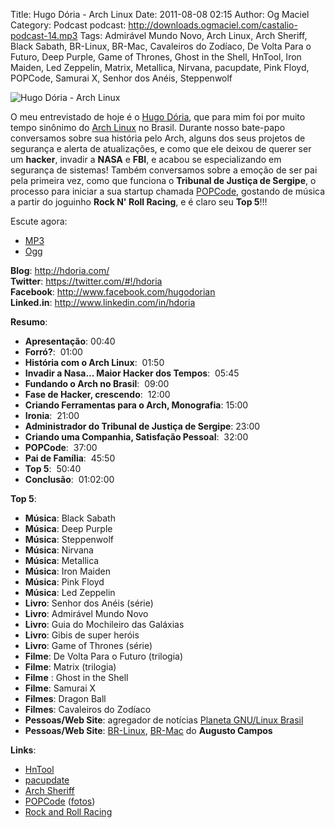Title: Hugo Dória - Arch Linux
Date: 2011-08-08 02:15
Author: Og Maciel
Category: Podcast
podcast: http://downloads.ogmaciel.com/castalio-podcast-14.mp3
Tags: Admirável Mundo Novo, Arch Linux, Arch Sheriff, Black Sabath, BR-Linux, BR-Mac, Cavaleiros do Zodíaco, De Volta Para o Futuro, Deep Purple, Game of Thrones, Ghost in the Shell, HnTool, Iron Maiden, Led Zeppelin, Matrix, Metallica, Nirvana, pacupdate, Pink Floyd, POPCode, Samurai X, Senhor dos Anéis, Steppenwolf

![Hugo Dória - Arch Linux]({filename}/images/hugodoria.png)

O meu entrevistado de hoje é o [Hugo
Dória](http://hdoria.com/ "http://hdoria.com/"), que para mim foi por
muito tempo sinônimo do [Arch
Linux](http://www.archlinux.org/ "http://www.archlinux.org/") no Brasil.
Durante nosso bate-papo conversamos sobre sua história pelo Arch, alguns
dos seus projetos de segurança e alerta de atualizações, e como que ele
deixou de querer ser um **hacker**, invadir a **NASA** e **FBI**, e
acabou se especializando em segurança de sistemas! Também conversamos
sobre a emoção de ser pai pela primeira vez, como que funciona o
**Tribunal de Justiça de Sergipe**, o processo para iniciar a sua
startup chamada
[POPCode](http://www.popcode.com.br/ "http://www.popcode.com.br/"),
gostando de música a partir do joguinho **Rock N' Roll Racing**, e é
claro seu **Top 5**!!!

Escute agora:

* [MP3](http://downloads.ogmaciel.com/castalio-podcast-14.mp3)
* [Ogg](http://downloads.ogmaciel.com/castalio-podcast-14.ogg) 

**Blog**: <http://hdoria.com/>  
**Twitter**: <https://twitter.com/#!/hdoria>  
**Facebook**: <http://www.facebook.com/hugodorian>  
**Linked.in**: <http://www.linkedin.com/in/hdoria>

**Resumo**:

-   **Apresentação**: 00:40
-   **Forró?**:  01:00
-   **História com o Arch Linux**:  01:50
-   **Invadir a Nasa... Maior Hacker dos Tempos**:  05:45
-   **Fundando o Arch no Brasil**:  09:00
-   **Fase de Hacker, crescendo**:  12:00
-   **Criando Ferramentas para o Arch, Monografia**: 15:00
-   **Ironia**:  21:00
-   **Administrador do Tribunal de Justiça de Sergipe**: 23:00
-   **Criando uma Companhia, Satisfação Pessoal**:  32:00
-   **POPCode**:  37:00
-   **Pai de Família**:  45:50
-   **Top 5**:  50:40
-   **Conclusão**:  01:02:00

**Top 5**:

-   **Música**: Black Sabath
-   **Música**: Deep Purple
-   **Música**: Steppenwolf
-   **Música**: Nirvana
-   **Música**: Metallica
-   **Música**: Iron Maiden
-   **Música**: Pink Floyd
-   **Música**: Led Zeppelin
-   **Livro**: Senhor dos Anéis (série)
-   **Livro**: Admirável Mundo Novo
-   **Livro**: Guia do Mochileiro das Galáxias
-   **Livro**: Gibis de super heróis
-   **Livro**: Game of Thrones (série)
-   **Filme**: De Volta Para o Futuro (trilogia)
-   **Filme**: Matrix (trilogia)
-   **Filme** : Ghost in the Shell
-   **Filme**: Samurai X
-   **Filmes**: Dragon Ball
-   **Filmes**: Cavaleiros do Zodíaco
-   **Pessoas/Web Site**: agregador de notícias [Planeta GNU/Linux
    Brasil](http://planeta.gnulinuxbrasil.org/ "http://planeta.gnulinuxbrasil.org/")
-   **Pessoas/Web Site**:
    [BR-Linux](http://br-linux.org/ "http://br-linux.org/"),
    [BR-Mac](http://br-mac.org/ "http://br-mac.org/") do **Augusto
    Campos**

**Links**:

-   [HnTool](http://code.google.com/p/hntool/ "http://code.google.com/p/hntool/")
-   [pacupdate](https://code.google.com/p/pacupdate/ "https://code.google.com/p/pacupdate/")
-   [Arch
    Sheriff](http://www.mail-archive.com/aur-general@archlinux.org/msg01001.html "http://www.mail-archive.com/aur-general@archlinux.org/msg01001.html")
-   [POPCode](http://www.popcode.com.br/ "http://www.popcode.com.br/")
    ([fotos](https://picasaweb.google.com/hugodoria/Popcode# "https://picasaweb.google.com/hugodoria/Popcode#"))
-   [Rock and Roll
    Racing](https://secure.wikimedia.org/wikipedia/pt/wiki/Rock_%26_Roll_Racing "https://secure.wikimedia.org/wikipedia/pt/wiki/Rock_%26_Roll_Racing")
